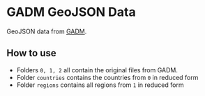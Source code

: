 # GADM GeoJSON Data

GeoJSON data from [GADM](https://gadm.org/download_country.html).

## How to use

- Folders `0, 1, 2` all contain the original files from GADM.
- Folder `countries` contains the countries from `0` in reduced form
- Folder `regions` contains all regions from `1` in reduced form

